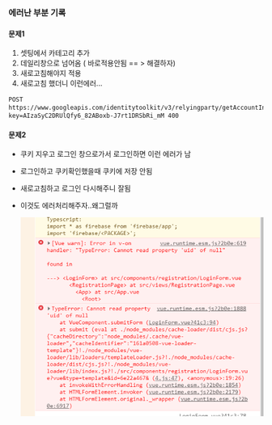 ### 에러난 부분 기록
#### 문제1
1. 셋팅에서 카테고리 추가
2. 데일리창으로 넘어옴 ( 바로적용안됨 == > 해결하자)
3. 새로고침해야지 적용
4. 새로고침 했더니 이런에러...
```
POST https://www.googleapis.com/identitytoolkit/v3/relyingparty/getAccountInfo?key=AIzaSyC2DRUlQfy6_82ABoxb-J7rt1DRSbRi_mM 400
```

#### 문제2
- 쿠키 지우고 로그인 창으로가서 로그인하면 이런 에러가 남
- 로그인하고 쿠키확인했을때 쿠키에 저장 안됨
- 새로고침하고 로그인 다시해주니 잘됨
- 이것도 에러처리해주자..왜그럴까

	<img src="./images/loginCompoError.PNG">

